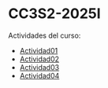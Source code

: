 # CC3S2-2025I

Actividades del curso:

- [Actividad01](S_1/Actividad01.md)
- [Actividad02](S_1/Actividad02.md)
- [Actividad03](S_1/Actividad03.md)
- [Actividad04](S_2/Actividad04.md)
